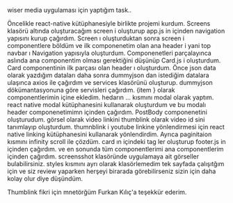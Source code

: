wiser media uygulaması için yaptığım task..

Öncelikle react-native kütüphanesiyle birlikte projemi kurdum.
Screens klasörü altında oluşturacağım screen i oluşturup app.js in içinden navigation yapısını kurup çağırdım. 
Screen ı oluşturduktan sonra screen i componentlere böldüm ve ilk componenetim olan ana header i yani top navbar ı  Navigation yapısıyla oluşturdum.
Componenetleri parçalayınca aslında ana componentim olması gerektiğini düşünüp Card.js i oluşturdum.
Card componentinin ilk parçası olan header ı oluşturdum. Önce json data olarak yazdığım  dataları daha sonra dummyjson dan istediğim datalara ulaşınca axios ile çağırdım ve services klasörünü oluşturup. dummyjson dökümantasyonuna göre servisleri çağırdım. {item } olarak componentlerimin içine ekledim.
hedarın ... kısmını modal olarak yaptım. react native modal kütüphanesini kullanarak oluşturdum ve bu modalı header componenetimimn içinden çağırdım.
PostBody componenetini oluşturudum. görsel olarak video linkini thumblink olarak video id sini tanımlayıp oluşturdum. thumnblink i youtube linkine yönlendirmesi için react native linking kütüphanesini kullanarak yönlendirdim. Ayrıca paginitaion kısmını infinity scroll ile çözdüm.
card ın içindeki tag ler  oluşturup footer.js in içinden çağırdım. ve en sonunda tüm componentlerimi ana componentlerim içinden çağırdım.
screensshot klasöründe uygulamaya ait görseller bulabilirsiniz. 
styles kısmını ayrı olarak klasörlemedim tek sayfada çalışıtğım için ve siz review yaparken herşeyi birarada görebilirseniz sizin için daha kolay olur diye düşündüm.

Thumblink fikri için mnetörğüm Furkan Kılıç'a teşekkür ederim.
